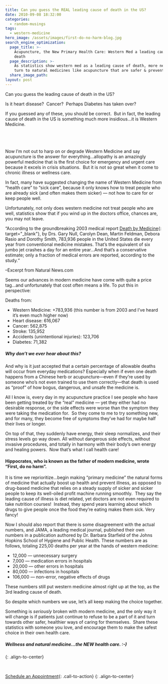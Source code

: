 ```yaml
---
title: Can you guess the REAL leading cause of death in the US?
date: 2010-09-08 18:32:00
categories:
  - random-musings
tags:
  - western-medicine
hero_image: /assets/images/first-do-no-harm-blog.jpg
search_engine_optimization:
  page_title: >-
    Acupuncture, the New Primary Health Care: Western Med a leading cause of
    death
  page_description: >-
    As statistics show western med as a leading cause of death, more need to
    turn to natural medicines like acupuncture that are safer & prevent disease
  share_image_path:
layout: post
---
```


Can you guess the leading cause of death in the US?

Is it heart disease?&nbsp; Cancer?&nbsp; Perhaps Diabetes has taken over?

If you guessed any of these, you should be correct.&nbsp; But in fact, the leading cause of death in the US is something much more insidious…it is Western Medicine.

###### &nbsp;

Now I’m not out to harp on or degrade Western Medicine and say acupuncture is the answer for everything…allopathy is an amazingly powerful medicine that is the first choice for emergency and urgent care because it excels in crisis situations.&nbsp; But it is not so great when it come to chronic illness or wellness care.

In fact, many have suggested changing the name of Western Medicine from “health care” to “sick care”, because it only knows how to treat people who are already sick (and often makes them sicker) — not how to care for or keep people well.

Unfortunately, not only does western medicine not treat people who are well, statistics show that if you wind up in the doctors office, chances are, you may not leave.

“According to the groundbreaking 2003 medical report [Death by Medicine](http://www.lef.org/magazine/mag2004/mar2004_awsi_death_01.htm "Death by Medicine"){: target="_blank"}, by Drs. Gary Null, Carolyn Dean, Martin Feldman, Debora Rasio and Dorothy Smith, 783,936 people in the United States die every year from conventional medicine mistakes. That’s the equivalent of six jumbo jet crashes a day for an entire year…And that’s a conservative estimate; only a fraction of medical errors are reported, according to the study.“

–Excerpt from Natural News.com

Seems our advances in modern medicine have come with quite a price tag…and unfortunately that cost often means a life. To put this in perspective:

Deaths from:

* Western Medicine: +783,936 (this number is from 2003 and I’ve heard it’s even much higher now)
* Heart disease: 616,067
* Cancer: 562,875
* Stroke: 135,952
* Accidents (unintentional injuries): 123,706
* Diabetes: 71,382

##### Why don’t we ever hear about this?&nbsp;

And why is it just accepted that a certain percentage of allowable deaths will occur from everyday medications? Especially when if even one death happens from a Chinese herb or acupuncture—even if they’re used by someone who’s not even trained to use them correctly—that death is used as “proof” of how bogus, dangerous, and unsafe the medicine is.

All I know is, every day in my acupuncture practice I see people who have been getting treated by the “real” medicine — yet they either had no desirable response, or the side effects were worse than the symptom they were taking the medication for.&nbsp; So they come to me to try something new, and for many, they become free of symptoms they’ve had for maybe half their lives or longer.

On top of that, they suddenly have energy, their sleep normalizes, and their stress levels go way down. All without dangerous side effects, without invasive procedures, and totally in harmony with their body’s own energy and healing powers.&nbsp; Now that’s what I call health care!

#### Hippocrates, who is known as the father of modern medicine, wrote “First, do no harm”.

It is time we reprioritize…begin making “primary medicine” the natural forms of medicine that actually boost up health and prevent illness, as opposed to drug-based medicine that relies on a steady supply of sicker and sicker people to keep its well-oiled profit machine running smoothly.&nbsp; They say the leading cause of illness is diet related, yet doctors are not even required to take nutrition courses!&nbsp; Instead, they spend years learning about which drugs to give people once the food they’re eating makes them sick. Very fancy!

Now I should also report that there is some disagreement with the actual numbers, and JAMA, a leading medical journal, published their own numbers in a publication authored by Dr. Barbara Starfield of the Johns Hopkins School of Hygiene and Public Health. These numbers are as follows, totaling 225,00 deaths per year at the hands of western medicine:

* 12,000 — unnecessary surgery
* 7,000 — medication errors in hospitals
* 20,000 — other errors in hospitals
* 80,000 — infections in hospitals
* 106,000 — non-error, negative effects of drugs

These numbers still put western medicine almost right up at the top, as the 3rd leading cause of death.

So despite which numbers we use, let’s all keep making the choice together.

Something is *seriously* broken with modern medicine, and the only way it will change is if patients just continue to refuse to be a part of it and turn towards other safer, healthier ways of caring for themselves.&nbsp; Share these statistics with someone you love, and encourage them to make the safest choice in their own health care.

##### Wellness and natural medicine…the NEW health care. :-)
{: .align-to-center}

&nbsp;

[Schedule an Appointment](/make-an-appointment/){: .call-to-action}
{: .align-to-center}

**&nbsp;**